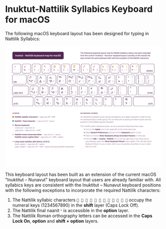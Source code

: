 # Inuktut-Nattilik Syllabics Keyboard for macOS
The following macOS keyboard layout has been designed for typing in Nattilik Syllabics:

![Nattilik syllabics keylayout map macOS](/figures/Nattilik-keylayout-map-macOS.png)

This keyboard layout has been built as an extension of the current macOS "Inuktitut – Nunavut" keyboard layout that users are already familiar with. All syllabics keys are consistent with the Inuktitut – Nunavut keyboard positions with the following exceptions to incorporate the required Nattilik characters:

1. The Nattilik syllabic characters `𑪰 𑪲 𑪴 𑪶 𑪸 𑪺 ᕠ ᕤ ᕦ ᖨ ᖪ ᖬ` occupy the numeral keys (1234567890) in the **shift** layer (Caps Lock Off).
2. The Nattilik final naanit `ᖮ` is accessible in the **option** layer.
3. The Nattilik Roman orthography letters can be accessed in the **Caps Lock On**, **option** and **shift + option** layers.

